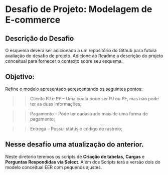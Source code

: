 # Desafio de Projeto: Modelagem de E-commerce

## Descrição do Desafio
O esquema deverá ser adicionado a um repositório do Github para futura avaliação do desafio de projeto. Adicione ao Readme a descrição do projeto conceitual para fornecer o contexto sobre seu esquema.

## Objetivo:
Refine o modelo apresentado acrescentando os seguintes pontos:

>> Cliente PJ e PF – Uma conta pode ser PJ ou PF, mas não pode ter as duas informações;

>> Pagamento – Pode ter cadastrado mais de uma forma de pagamento;

>> Entrega – Possui status e código de rastreio;

## Nesse desafio uma atualização do anterior. 
Neste diretorio teremos os scripts de __Criação de tabelas__, __Cargas__ e __Perguntas Respondidas via Select__.
Além dos Scripts terá a versão dois do modelo conceitual EER com pequenos ajustes. 
